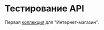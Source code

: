 # Тестирование API  
Первая [коллекция](https://www.postman.com/kate-strakovich/workspace/my-workspace/collection/35145174-fcdef906-2689-41f2-a28b-fe787468a963?action=share&creator=35145174&active-environment=35145174-cc08a731-1ad3-41c5-8e54-259251ab66ec) для "Интернет-магазин".
